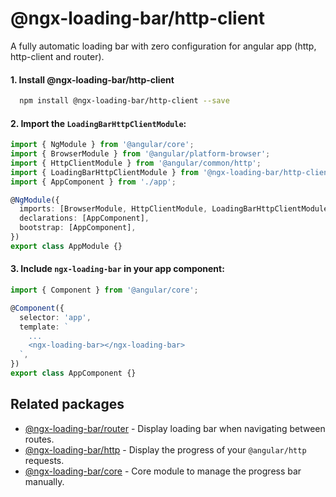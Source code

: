 # @ngx-loading-bar/http-client

A fully automatic loading bar with zero configuration for angular app (http, http-client and router).

#### 1. Install @ngx-loading-bar/http-client

```bash
  npm install @ngx-loading-bar/http-client --save
```

#### 2. Import the `LoadingBarHttpClientModule`:

```ts
import { NgModule } from '@angular/core';
import { BrowserModule } from '@angular/platform-browser';
import { HttpClientModule } from '@angular/common/http';
import { LoadingBarHttpClientModule } from '@ngx-loading-bar/http-client';
import { AppComponent } from './app';

@NgModule({
  imports: [BrowserModule, HttpClientModule, LoadingBarHttpClientModule],
  declarations: [AppComponent],
  bootstrap: [AppComponent],
})
export class AppModule {}
```

#### 3. Include `ngx-loading-bar` in your app component:

```ts
import { Component } from '@angular/core';

@Component({
  selector: 'app',
  template: `
    ...
    <ngx-loading-bar></ngx-loading-bar>
  `,
})
export class AppComponent {}
```

## Related packages

- [@ngx-loading-bar/router](./../../packages/router/README.md) - Display loading bar when navigating between routes.
- [@ngx-loading-bar/http](./../../packages/http/README.md) - Display the progress of your `@angular/http` requests.
- [@ngx-loading-bar/core](./../../packages/core/README.md) - Core module to manage the progress bar manually.
